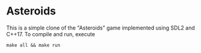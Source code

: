 # Asteroids

This is a simple clone of the "Asteroids" game implemented using SDL2 and C++17. To compile and run, execute
```
make all && make run
```


